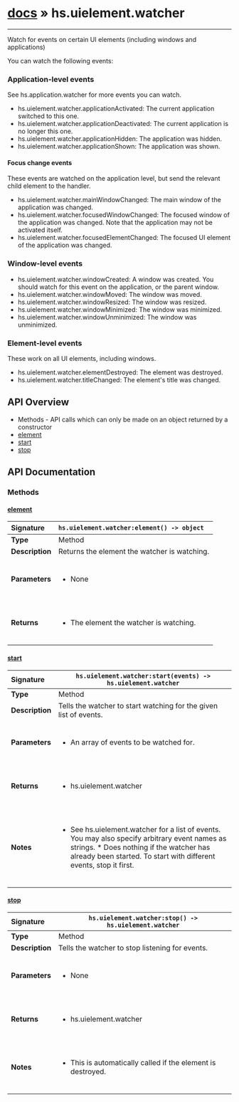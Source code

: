 # [docs](index.md) » hs.uielement.watcher
---

Watch for events on certain UI elements (including windows and applications)

You can watch the following events:
### Application-level events
See hs.application.watcher for more events you can watch.
* hs.uielement.watcher.applicationActivated: The current application switched to this one.
* hs.uielement.watcher.applicationDeactivated: The current application is no longer this one.
* hs.uielement.watcher.applicationHidden: The application was hidden.
* hs.uielement.watcher.applicationShown: The application was shown.

#### Focus change events
These events are watched on the application level, but send the relevant child element to the handler.
* hs.uielement.watcher.mainWindowChanged: The main window of the application was changed.
* hs.uielement.watcher.focusedWindowChanged: The focused window of the application was changed. Note that the application may not be activated itself.
* hs.uielement.watcher.focusedElementChanged: The focused UI element of the application was changed.

### Window-level events
* hs.uielement.watcher.windowCreated: A window was created. You should watch for this event on the application, or the parent window.
* hs.uielement.watcher.windowMoved: The window was moved.
* hs.uielement.watcher.windowResized: The window was resized.
* hs.uielement.watcher.windowMinimized: The window was minimized.
* hs.uielement.watcher.windowUnminimized: The window was unminimized.

### Element-level events
These work on all UI elements, including windows.
* hs.uielement.watcher.elementDestroyed: The element was destroyed.
* hs.uielement.watcher.titleChanged: The element's title was changed.

## API Overview
* Methods - API calls which can only be made on an object returned by a constructor
 * [element](#element)
 * [start](#start)
 * [stop](#stop)

## API Documentation

### Methods

#### [element](#element)
| <span style="float: left;">**Signature**</span> | <span style="float: left;">`hs.uielement.watcher:element() -> object` </span>                                                          |
| -----------------------------------------------------|---------------------------------------------------------------------------------------------------------|
| **Type**                                             | Method                                                                                         |
| **Description**                                      | Returns the element the watcher is watching.                                                                                         |
| **Parameters**                                       | <ul><br /><li>None</li><br /></ul>                                        |
| **Returns**                                          | <ul><br /><li>The element the watcher is watching.</li><br /></ul>                                           |

#### [start](#start)
| <span style="float: left;">**Signature**</span> | <span style="float: left;">`hs.uielement.watcher:start(events) -> hs.uielement.watcher` </span>                                                          |
| -----------------------------------------------------|---------------------------------------------------------------------------------------------------------|
| **Type**                                             | Method                                                                                         |
| **Description**                                      | Tells the watcher to start watching for the given list of events.                                                                                         |
| **Parameters**                                       | <ul><br /><li>An array of events to be watched for.</li><br /></ul>                                        |
| **Returns**                                          | <ul><br /><li>hs.uielement.watcher</li><br /></ul>                                           |
| **Notes**                                            | <ul><br /><li>See hs.uielement.watcher for a list of events. You may also specify arbitrary event names as strings. * Does nothing if the watcher has already been started. To start with different events, stop it first.</li><br /></ul>                                             |

#### [stop](#stop)
| <span style="float: left;">**Signature**</span> | <span style="float: left;">`hs.uielement.watcher:stop() -> hs.uielement.watcher` </span>                                                          |
| -----------------------------------------------------|---------------------------------------------------------------------------------------------------------|
| **Type**                                             | Method                                                                                         |
| **Description**                                      | Tells the watcher to stop listening for events.                                                                                         |
| **Parameters**                                       | <ul><br /><li>None</li><br /></ul>                                        |
| **Returns**                                          | <ul><br /><li>hs.uielement.watcher</li><br /></ul>                                           |
| **Notes**                                            | <ul><br /><li>This is automatically called if the element is destroyed.</li><br /></ul>                                             |

